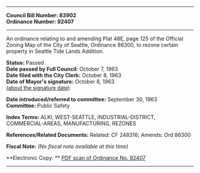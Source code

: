 * * * * *  
  
**Council Bill Number: [](#h0)[](#h2)83902**   
**Ordinance Number: 92407**  
  
* * * * *  
  
An ordinance relating to and amending Plat 48E, page 125 of the Official Zoning Map of the City of Seattle, Ordinance 86300, to rezone certain property in Seattle Tide Lands Addition.  
  
**Status:** Passed   
**Date passed by Full Council:** October 7, 1963   
**Date filed with the City Clerk:** October 8, 1963   
**Date of Mayor's signature:** October 8, 1963   
[(about the signature date)](/~public/approvaldate.htm)   
  
  
**Date introduced/referred to committee:** September 30, 1963   
**Committee:** Public Safety   
  
**Index Terms:** ALKI, WEST-SEATTLE, INDUSTRIAL-DISTRICT, COMMERCIAL-AREAS, MANUFACTURING, REZONES  
  
**References/Related Documents:** Related: CF 248316; Amends: Ord 86300  
  
**Fiscal Note:** *(No fiscal note available at this time)*  
  
**Electronic Copy: ** [PDF scan of Ordinance No. 92407](/~archives/Ordinances/Ord_92407.pdf)  
  
* * * * *  
